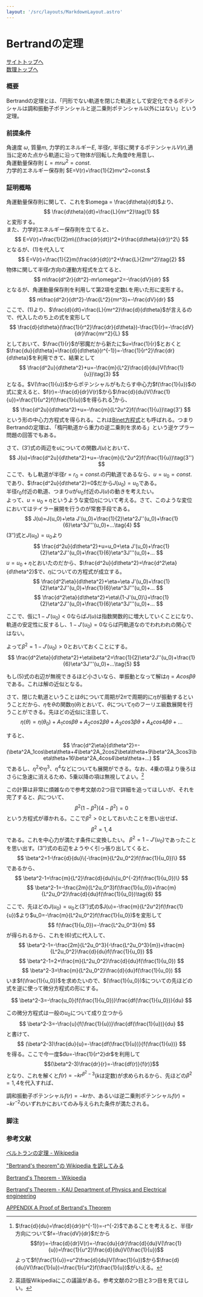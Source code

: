 ```yaml
---
layout: '/src/layouts/MarkdownLayout.astro'
---
```

# Bertrandの定理

[サイトトップへ](https://philosopherwaterhead.github.io/comphand/)\
[数理トップへ](https://philosopherwaterhead.github.io/comphand/pages/posts/smtop/)

### **概要**

Bertrandの定理とは、「円形でない軌道を閉じた軌道として安定化できるポテンシャルは調和振動子ポテンシャルと逆二乗則ポテンシャル以外にはない」という定理。

### **前提条件**

角速度 $\omega$, 質量$m$, 力学的エネルギー$E$, 半径$r$, 半径に関するポテンシャル$V(r)$,適当に定めた点から軌道に沿って物体が回転した角度$\theta$を用意し、\
角運動量保存則 $L=mr\omega^2 = const.$\
力学的エネルギー保存則 $E=V(r)+\frac{1}{2}mv^2=const.$

### **証明概略**

角運動量保存則に関して、これを$\omega = \frac{d\theta}{dt}$より、
$$
\frac{d\theta}{dt}=\frac{L}{mr^2}\tag{1}
$$
と変形する。\
また、力学的エネルギー保存則を立てると、
$$
E=V(r)+\frac{1}{2}m\{(\frac{dr}{dt})^2+(r\frac{d\theta}{dr})^2\}
$$
となるが、$(1)$を代入して
$$
E=V(r)+\frac{1}{2}m(\frac{dr}{dt})^2+\frac{L}{2mr^2}\tag{2}
$$
物体に関して半径$r$方向の運動方程式を立てると、
$$
m\frac{d^2r}{dt^2}-mr\omega^2=-\frac{dV}{dr}
$$
となるが、角運動量保存則を利用して第2項を定数$L$を用いた形に変形する。
$$
m\frac{d^2r}{dt^2}-\frac{L^2}{mr^3}=-\frac{dV}{dr}
$$
ここで、$(1)$より、$\frac{d}{dt}=\frac{L}{mr^2}\frac{d}{d\theta}$が言えるので、代入したのち上の式を変形して
$$
\frac{d}{d\theta}(\frac{1}{r^2}\frac{dr}{d\theta})-\frac{1}{r}=-\frac{dV}{dr}\frac{mr^2}{L}
$$
としておいて、$\frac{1}{r}$が邪魔だから新たに$u=\frac{1}{r}$とおくと$\frac{du}{d\theta}=\frac{d}{d\theta}(r^{-1})=-\frac{1}{r^2}\frac{dr}{d\theta}$を利用できて、結果として
$$
\frac{d^2u}{d\theta^2}+u=-\frac{m}{L^2}\frac{d}{du}V(\frac{1}{u})\tag{3}
$$
となる。$V(\frac{1}{u})$からポテンシャルがもたらす中心力$f(\frac{1}{u})$の式に変えると、$f(r)=-\frac{d}{dr}V(r)$から$\frac{d}{du}V(\frac{1}{u})=\frac{1}{u^2}f(\frac{1}{u})$を得られる[^1]から、
$$
\frac{d^2u}{d\theta^2}+u=-\frac{m}{L^2u^2}f(\frac{1}{u})\tag{3'}
$$
という形の中心力方程式を得られる。これは[Binet方程式](https://ja.wikipedia.org/wiki/ビネ方程式)とも呼ばれる。つまりBertrandの定理は、「楕円軌道から重力の逆二乗則を求める」という逆ケプラー問題の回答でもある。

さて、$(3')$式の両辺を$u$についての関数$J(u)$とおいて、
$$
J(u)=\frac{d^2u}{d\theta^2}+u=-\frac{m}{L^2u^2}f(\frac{1}{u})\tag{3''}
$$
ここで、もし軌道が半径$r=r_0=const.$の円軌道であるなら、$u=u_0=const.$であり、$\frac{d^2u}{d\theta^2}=0$だから$J(u_0)=u_0$である。\
半径$r_0$付近の軌道、つまり$u$が$u_0$付近の$J(u)$の動きを考えたい。\
よって、$u=u_0+\eta$というような変位$\eta$について考える。さて、このような変位においてはテイラー展開を行うのが常套手段である。
$$
J(u)=J(u_0)+\eta J'(u_0)+\frac{1}{2}\eta^2J''(u_0)+\frac{1}{6}\eta^3J'''(u_0)+...\tag{4}
$$
$(3'')$式と$J(u_0)=u_0$より
$$
\frac{d^2u}{d\theta^2}+u=u_0+\eta J'(u_0)+\frac{1}{2}\eta^2J''(u_0)+\frac{1}{6}\eta^3J'''(u_0)+...
$$
$u=u_0+\eta$とおいたのだから、$\frac{d^2u}{d\theta^2}=\frac{d^2\eta}{d\theta^2}$で、$\eta$についての方程式が成立する。
$$
\frac{d^2\eta}{d\theta^2}+\eta=\eta J'(u_0)+\frac{1}{2}\eta^2J''(u_0)+\frac{1}{6}\eta^3J'''(u_0)+...
$$
$$
\frac{d^2\eta}{d\theta^2}+\eta\{1-J'(u_0)\}=\frac{1}{2}\eta^2J''(u_0)+\frac{1}{6}\eta^3J'''(u_0)+...
$$

ここで、仮に$1-J'(u_0)<0$ならば$J(u)$は指数関数的に増大していくことになり、軌道の安定性に反するし、$1-J'(u_0)=0$ならば円軌道なのでわれわれの関心ではない。

よって$\beta^2=1-J'(u_0)>0$とおいておくことにする。
$$
\frac{d^2\eta}{d\theta^2}+\eta\beta^2=\frac{1}{2}\eta^2J''(u_0)+\frac{1}{6}\eta^3J'''(u_0)+...\tag{5}
$$

もし$(5)$式の右辺が無視できるほど小さいなら、単振動となって解は$\eta=Acos\beta\theta$である。これは解の近似となる。

さて、閉じた軌道ということは$\theta$について周期が$2\pi$で周期的に$\eta$が振動するということだから、$\eta$を$\theta$の関数$\eta(\theta)$とおいて、$\theta$について$\eta$のフーリエ級数展開を行うことができる。先ほどの近似に注意して、
$$
\eta(\theta)=\eta(\theta_0)+A_1cos\beta\theta+A_2cos2\beta\theta+A_3cos3\beta\theta+A_4cos4\beta\theta+...
$$

すると、
$$
\frac{d^2\eta}{d\theta^2}=-(\beta^2A_1cos\beta\theta+4\beta^2A_2cos2\beta\theta+9\beta^2A_3cos3\beta\theta+16\beta^2A_4cos4\beta\theta+...)
$$
であるし、$\eta^2$や$\eta^3$、$\eta^4$などについても展開ができる。なお、4乗の項より後ろはさらに急速に消えるため、5乗以降の項は無視してよい。[^2]

この計算は非常に煩雑なので参考文献の2つ目で詳細を追ってほしいが、それを完了すると、$\beta$について、
$$
\beta^2(1-\beta^2)(4-\beta^2)=0
$$
という方程式が導かれる。ここで$\beta^2>0$としておいたことを思い出せば、
$$
\beta^2=1,4
$$
である。これを中心力が満たす条件に変換したい。
$\beta^2=1-J'(u_0)$であったことを思い出す。$(3'')$式の右辺をようやく引っ張り出してくると、
$$
\beta^2=1-\frac{d}{du}\{-\frac{m}{L^2u_0^2}f(\frac{1}{u_0})\}
$$
であるから、
$$
\beta^2-1=\frac{m}{L^2}\frac{d}{du}\{u_0^{-2}f(\frac{1}{u_0})\}
$$
$$
\beta^2-1=-\frac{2m}{L^2u_0^3}f(\frac{1}{u_0})+\frac{m}{L^2u_0^2}\frac{d}{du}f(\frac{1}{u_0})\tag{6}
$$

ここで、先ほどの$J(u_0)=u_0$と$(3'')$式の$J(u)=-\frac{m}{L^2u^2}f(\frac{1}{u})$より$u_0=-\frac{m}{L^2u_0^2}f(\frac{1}{u_0})$を変形して
$$
f(\frac{1}{u_0})=-\frac{L^2u_0^3}{m}
$$
が得られるから、これを$(6)$式に代入して、
$$
\beta^2-1=-\frac{2m}{L^2u_0^3}(-\frac{L^2u_0^3}{m})+\frac{m}{L^2u_0^2}\frac{d}{du}f(\frac{1}{u_0})
$$
$$
\beta^2-1=2+\frac{m}{L^2u_0^2}\frac{d}{du}f(\frac{1}{u_0})
$$
$$
\beta^2-3=\frac{m}{L^2u_0^2}\frac{d}{du}f(\frac{1}{u_0})
$$
いま$f(\frac{1}{u_0})$を求めたいので、$(\frac{1}{u_0})$についての先ほどの式を逆に使って微分方程式の形にする。

$$
\beta^2-3=-\frac{u_0}{f(\frac{1}{u_0})}\frac{df(\frac{1}{u_0})}{du}
$$

この微分方程式は一般の$u_0$について成り立つから
$$
\beta^2-3=-\frac{u}{f(\frac{1}{u})}\frac{df(\frac{1}{u})}{du}
$$
と書けて、
$$
(\beta^2-3)\frac{du}{u}=-\frac{df(\frac{1}{u})}{f(\frac{1}{u})}
$$
を得る。ここで今一度$du=-\frac{1}{r^2}dr$を利用して
$$(\beta^2-3)\frac{dr}{r}=-\frac{df(r)}{f(r)}$$
となり、これを解くと$f(r)=-kr^{\beta^2-3}$($k$は定数)が求められるから、先ほどの$\beta^2=1,4$を代入すれば、

調和振動子ポテンシャル$f(r)=-kr$か、あるいは逆二乗則ポテンシャル$f(r)=-kr^{-2}$のいずれかにおいてのみ与えられた条件が満たされる。

### 脚注

[^1]: $\frac{d}{du}=\frac{d}{dr}(r^{-1})=-r^{-2}$であることを考えると、半径$r$方向について$f=-\frac{dV}{dr}$だから$$f(r)=-\frac{d}{dr}V(r)=-\frac{du}{dr}\frac{d}{du}V(\frac{1}{u})=\frac{1}{u^2}\frac{d}{du}V(\frac{1}{u})$$よって$f(\frac{1}{u})=u^2\frac{d}{du}V(\frac{1}{u})$から$\frac{d}{du}V(\frac{1}{u})=\frac{1}{u^2}f(\frac{1}{u})$がいえる。

[^2]: 英語版Wikipediaにこの議論がある。参考文献の2つ目と3つ目を見てほしい。

### 参考文献

[ベルトランの定理 - Wikipedia](https://ja.m.wikipedia.org/wiki/%E3%83%99%E3%83%AB%E3%83%88%E3%83%A9%E3%83%B3%E3%81%AE%E5%AE%9A%E7%90%86)

[&quot;Bertrand&#39;s theorem&quot;の Wikipedia を訳してみる](https://tnakabou.seesaa.net/article/202104article_18.html)

[Bertrand's Theorem - Wikipedia](https://en.m.wikipedia.org/wiki/Bertrand's_theorem)

[Bertrand's Theorem - KAU Department of Physics and Electrical engineering](https://jfuchs.hotell.kau.se/kurs/amek/prst/12_bert.pdf)

[APPENDIX A Proof of Bertrand's Theorem](http://scipp.ucsc.edu/~profumo/teaching/phys210_12/bertrand.pdf)

